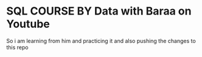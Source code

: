 <h1> SQL COURSE BY Data with Baraa on Youtube</h1>
<p> So i am learning from him and practicing it and also pushing the changes to this repo </p>
